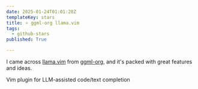 ```yaml
---
date: 2025-01-24T01:01:28Z
templateKey: stars
title: ⭐ ggml-org llama.vim
tags:
  - github-stars
published: True

---
```


I came across [llama.vim](https://github.com/ggml-org/llama.vim) from [ggml-org](https://github.com/ggml-org), and it's packed with great features and ideas.

Vim plugin for LLM-assisted code/text completion
